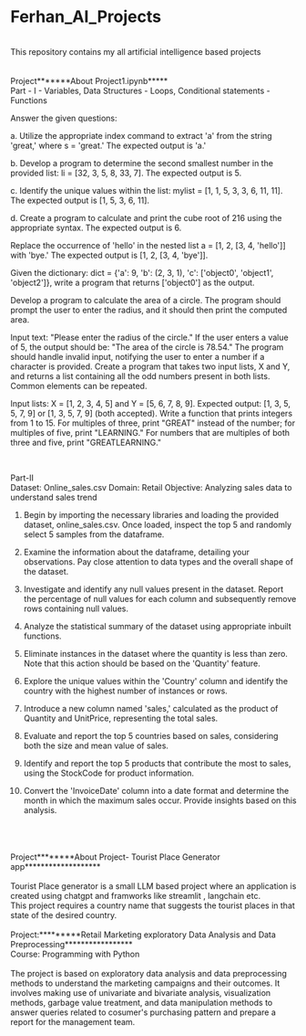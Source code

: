 # Ferhan_AI_Projects
<br>
This repository contains my all artificial intelligence based projects
<br>
<br>
<br>
Project*******About Project1.ipynb*****
<br>
Part - I 
- Variables, Data Structures
- Loops, Conditional statements
- Functions
  
Answer the given questions:

a. Utilize the appropriate index command to extract 'a' from the string 'great,' where s = 'great.' The expected output is 'a.'

b. Develop a program to determine the second smallest number in the provided list: li = [32, 3, 5, 8, 33, 7]. The expected output is 5.

c. Identify the unique values within the list: mylist = [1, 1, 5, 3, 3, 6, 11, 11]. The expected output is [1, 5, 3, 6, 11].

d. Create a program to calculate and print the cube root of 216 using the appropriate syntax. The expected output is 6.

Replace the occurrence of 'hello' in the nested list a = [1, 2, [3, 4, 'hello']] with 'bye.' The expected output is [1, 2, [3, 4, 'bye']].

Given the dictionary: dict = {'a': 9, 'b': (2, 3, 1), 'c': ['object0', 'object1', 'object2']}, write a program that returns ['object0'] as the output.

Develop a program to calculate the area of a circle. The program should prompt the user to enter the radius, and it should then print the computed area.

Input text: "Please enter the radius of the circle."
If the user enters a value of 5, the output should be: "The area of the circle is 78.54."
The program should handle invalid input, notifying the user to enter a number if a character is provided.
Create a program that takes two input lists, X and Y, and returns a list containing all the odd numbers present in both lists. Common elements can be repeated.

Input lists: X = [1, 2, 3, 4, 5] and Y = [5, 6, 7, 8, 9].
Expected output: [1, 3, 5, 5, 7, 9] or [1, 3, 5, 7, 9] (both accepted).
Write a function that prints integers from 1 to 15. For multiples of three, print "GREAT" instead of the number; for multiples of five, print "LEARNING." For numbers that are multiples of both three and five, print "GREATLEARNING."



<br>


Part-II 
<br>
Dataset: Online_sales.csv
Domain: Retail
Objective: Analyzing sales data to understand sales trend

1. Begin by importing the necessary libraries and loading the provided dataset, online_sales.csv. Once loaded, inspect the top 5 and randomly select 5 samples from the dataframe.

2. Examine the information about the dataframe, detailing your observations. Pay close attention to data types and the overall shape of the dataset.

3. Investigate and identify any null values present in the dataset. Report the percentage of null values for each column and subsequently remove rows containing null values.

4. Analyze the statistical summary of the dataset using appropriate inbuilt functions.

5. Eliminate instances in the dataset where the quantity is less than zero. Note that this action should be based on the 'Quantity' feature.

6. Explore the unique values within the 'Country' column and identify the country with the highest number of instances or rows.

7. Introduce a new column named 'sales,' calculated as the product of Quantity and UnitPrice, representing the total sales.

8. Evaluate and report the top 5 countries based on sales, considering both the size and mean value of sales.

9. Identify and report the top 5 products that contribute the most to sales, using the StockCode for product information.

10. Convert the 'InvoiceDate' column into a date format and determine the month in which the maximum sales occur. Provide insights based on this analysis.

<br>
<br>
<br>
Project********About Project- Tourist Place Generator app*******************
<br>
<br>
Tourist Place generator is a small LLM based project where an application is created using chatgpt and framworks  like streamlit , langchain  etc.
<br>
This project requires a country name that suggests the tourist places in that state of the desired country.

<br>
<br>
Project:*********Retail Marketing exploratory Data Analysis and Data Preprocessing*****************
<br>
Course: Programming with Python
<br>
<br>
The project is based on exploratory data analysis and data preprocessing methods to understand the marketing campaigns and their outcomes. It involves making use of univariate and bivariate analysis, visualization methods, garbage value treatment, and data manipulation methods to answer queries related to cosumer's purchasing pattern and prepare a report for the management team.

<br>
<br>

